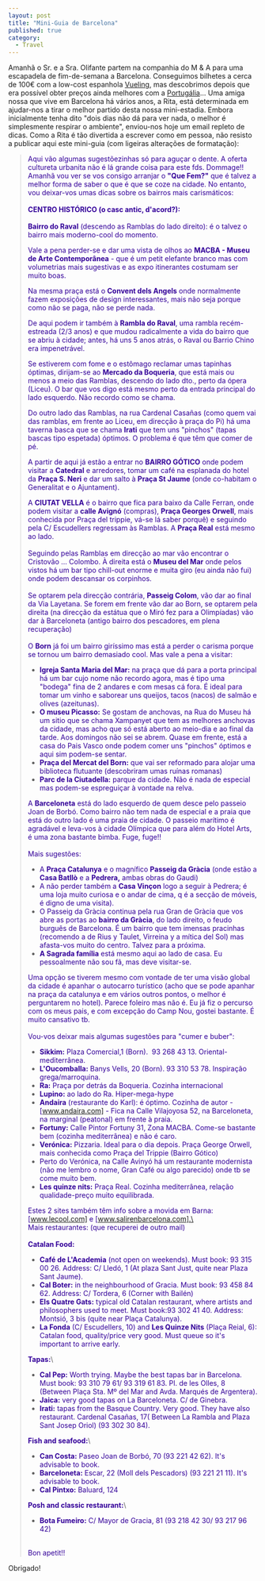 ```yaml
---
layout: post
title: "Mini-Guia de Barcelona"
published: true
category:
  - Travel
---
```


Amanhã o Sr. e a Sra. Olifante partem na companhia do M & A para uma
escapadela de fim-de-semana a Barcelona. Conseguimos bilhetes a cerca de
100€ com a low-cost espanhola [Vueling], mas descobrimos depois que era
possível obter preços ainda melhores com a [Portugália]... Uma amiga
nossa que vive em Barcelona há vários anos, a Rita, está determinada em
ajudar-nos a tirar o melhor partido desta nossa mini-estadia. Embora
inicialmente tenha dito "dois dias não dá para ver nada, o melhor é
simplesmente respirar o ambiente", enviou-nos hoje um email repleto de
dicas. Como a Rita é tão divertida a escrever como em pessoa, não
resisto a publicar aqui este mini-guia (com ligeiras alterações de
formatação):

> <span style="color: #330099;">Aqui vão algumas sugestõezinhas só para
> aguçar o dente. A oferta cultureta urbanita não é lá grande coisa para
> este fds. Dommage!! Amanhã vou ver se vos consigo arranjar o **"Que
> Fem?"** que é talvez a melhor forma de saber o que é que se coze na
> cidade. No entanto, vou deixar-vos umas dicas sobre os bairros mais
> carismáticos:\
> \
> **CENTRO HISTÓRICO (o casc antic, d'acord?):**\
> \
> **Bairro do Raval** (descendo as Ramblas do lado direito): é o talvez
> o bairro mais moderno-cool do momento. </span>
>
> <span style="color: #330099;">Vale a pena perder-se e dar uma vista de
> olhos ao **MACBA - Museu de Arte Contemporânea** - que é um petit
> elefante branco mas com volumetrias mais sugestivas e as expo
> itinerantes costumam ser muito boas. </span>
>
> <span style="color: #330099;">Na mesma praça está o **Convent dels
> Angels** onde normalmente fazem exposições de design interessantes,
> mais não seja porque como não se paga, não se perde nada.</span>
>
> <span style="color: #330099;">De aqui podem ir também à **Rambla do
> Raval**, uma rambla recém-estreada (2/3 anos) e que mudou radicalmente
> a vida do bairro que se abriu à cidade; antes, há uns 5 anos atrás, o
> Raval ou Barrio Chino era impenetrável.</span>
>
> <span style="color: #330099;">Se estiverem com fome e o estômago
> reclamar umas tapinhas óptimas, dirijam-se ao **Mercado da Boqueria**,
> que está mais ou menos a meio das Ramblas, descendo do lado dto.,
> perto da ópera (Liceu). O bar que vos digo está mesmo perto da entrada
> principal do lado esquerdo. Não recordo como se chama.</span>
>
> <span style="color: #330099;">Do outro lado das Ramblas, na rua
> Cardenal Casañas (como quem vai das ramblas, em frente ao Liceu, em
> direcção à praça do Pi) há uma taverna basca que se chama **Irati**
> que tem uns "pinchos" (tapas bascas tipo espetada) óptimos. O problema
> é que têm que comer de pé.</span>
>
> <span style="color: #330099;">A partir de aqui já estão a entrar no
> **BAIRRO GÓTICO** onde podem visitar a **Catedral** e arredores, tomar
> um café na esplanada do hotel da **Praça S. Neri** e dar um salto à
> **Praça St Jaume** (onde co-habitam o Generalitat e o
> Ajuntament).</span>
>
> <span style="color: #330099;">A **CIUTAT VELLA** é o bairro que fica
> para baixo da Calle Ferran, onde podem visitar a **calle Avignó**
> (compras), **Praça Georges Orwell**, mais conhecida por Praça del
> trippie, vá-se lá saber porquê) e seguindo pela C/ Escudellers
> regressam às Ramblas. A **Praça Real** está mesmo ao lado.\
> \
> Seguindo pelas Ramblas em direcção ao mar vão encontrar o Cristovão
> ... Colombo. À direita está o **Museu del Mar** onde pelos vistos há
> um bar tipo chill-out enorme e muita giro (eu ainda não fui) onde
> podem descansar os corpinhos.\
> \
> Se optarem pela direcção contrária, **Passeig Colom**, vão dar ao
> final da Via Layetana. Se forem em frente vão dar ao Born, se optarem
> pela direita (na direcção da estátua que o Miró fez para a Olimpíadas)
> vão dar à Barceloneta (antigo bairro dos pescadores, em plena
> recuperação)\
> \
> O **Born** já foi um bairro giríssimo mas está a perder o carisma
> porque se tornou um bairro demasiado cool. Mas vale a pena a
> visitar:</span>
>
> -   <span style="color: #330099;">**Igreja Santa Maria del Mar:** na
>     praça que dá para a porta principal há um bar cujo nome não
>     recordo agora, mas é tipo uma "bodega" fina de 2 andares e com
>     mesas cá fora. É ideal para tomar um vinho e saborear uns queijos,
>     tacos (nacos) de salmão e olives (azeitunas). </span>
> -   <span style="color: #330099;">**O museu Picasso:** Se gostam de
>     anchovas, na Rua do Museu há um sitio que se chama Xampanyet que
>     tem as melhores anchovas da cidade, mas acho que só está aberto ao
>     meio-dia e ao final da tarde. Aos domingos não sei se abrem. Quase
>     em frente, está a casa do Pais Vasco onde podem comer uns
>     "pinchos" óptimos e aqui sim podem-se sentar.</span>
> -   <span style="color: #330099;">**Praça del Mercat del Born:** que
>     vai ser reformado para alojar uma biblioteca flutuante
>     (descobriram umas ruínas romanas)</span>
> -   <span style="color: #330099;">**Parc de la Ciutadella:** parque
>     da cidade. Não é nada de especial mas podem-se espreguiçar à
>     vontade na relva.</span>
>
> <span style="color: #330099;">A **Barceloneta** está do lado esquerdo
> de quem desce pelo passeio Joan de Borbó. Como bairro não tem nada de
> especial e a praia que está do outro lado é uma praia de cidade. O
> passeio marítimo é agradável e leva-vos à cidade Olímpica que para
> além do Hotel Arts, é uma zona bastante bimba. Fuge, fuge!!\
> \
> Mais sugestões:</span>
>
> -   <span style="color: #330099;">A **Praça Catalunya** e o magnífico
>     **Passeig da Gràcia** (onde estão a **Casa Batllò** e a
>     **Pedrera,** ambas obras do Gaudi)</span>
> -   <span style="color: #330099;">A não perder também a **Casa
>     Vinçon** logo a seguir à Pedrera; é uma loja muito curiosa e o
>     andar de cima, q é a secção de móveis, é digno de
>     uma visita).</span>
> -   <span style="color: #330099;">O Passeig da Gràcia continua pela
>     rua Gran de Gràcia que vos abre as portas ao **bairro da Gràcia**,
>     do lado direito, o feudo burguês de Barcelona. É um bairro que tem
>     imensas pracinhas (recomendo a de Rius y Taulet, Virreina y a
>     mítica del Sol) mas afasta-vos muito do centro. Talvez para
>     a próxima.</span>
> -   <span style="color: #330099;">**A Sagrada família** está mesmo
>     aqui ao lado de casa. Eu pessoalmente não sou fã, mas
>     deve visitar-se.</span>
>
> <span style="color: #330099;">Uma opção se tiverem mesmo com vontade
> de ter uma visão global da cidade é apanhar o autocarro turístico
> (acho que se pode apanhar na praça da catalunya e em vários outros
> pontos, o melhor é perguntarem no hotel). Parece foleiro mas não é. Eu
> já fiz o percurso com os meus pais, e com excepção do Camp Nou, gostei
> bastante. É muito cansativo tb.\
> \
> Vou-vos deixar mais algumas sugestões para "cumer e buber":</span>
>
> -   <span style="color: #330099;">**Sikkim:** Plaza Comercial,1
>     (Born).  93 268 43 13. Oriental-mediterrânea.</span>
> -   <span style="color: #330099;">**L'Oucomballa:** Banys Vells,
>     20 (Born). 93 310 53 78. Inspiração grega/marroquina.</span>
> -   <span style="color: #330099;">**Ra:** Praça por detrás
>     da Boqueria. Cozinha internacional</span>
> -   <span style="color: #330099;">**Lupino:** ao lado do Ra.
>     Hiper-mega-hype</span>
> -   <span style="color: #330099;">**Andaira** (restaurante do Karl):
>     é óptimo. Cozinha de autor - [www.andaira.com] - Fica na Calle
>     Vilajoyosa 52, na Barceloneta, na marginal (peatonal) em frente
>     à praia. </span>
> -   <span style="color: #330099;">**Fortuny:** Calle Pintor Fortuny
>     31, Zona MACBA. Come-se bastante bem (cozinha mediterrânea) e não
>     é caro. </span>
> -   <span style="color: #330099;">**Verónica:** Pizzaria. Ideal para o
>     dia depois. Praça George Orwell, mais conhecida como Praça del
>     Trippie (Bairro Gótico)</span>
> -   <span style="color: #330099;">Perto do Verónica, na Calle Avinyó
>     há um restaurante modernista (não me lembro o nome, Gran Café ou
>     algo parecido) onde tb se come muito bem.</span>
> -   <span style="color: #330099;">**Les quinze nits:** Praça Real.
>     Cozinha mediterrânea, relação qualidade-preço
>     muito equilibrada.</span>
>
> <span style="color: #330099;">Estes 2 sites também têm info sobre a
> movida em Barna: [www.lecool.com] e [www.salirenbarcelona.com].\
> \
> Mais restaurantes: (que recuperei de outro mail)\
> \
> **Catalan Food:**</span>
>
> -   <span style="color: #330099;">**Café de L'Academia** (not open
>     on weekends). Must book: 93 315 00 26. Address: C/ Lledó, 1 (At
>     plaza Sant Just, quite near Plaza Sant Jaume).</span>
> -   <span style="color: #330099;">**Cal Boter:** in the neighbourhood
>     of Gracia. Must book: 93 458 84 62. Address: C/ Tordera, 6 (Corner
>     with Bailén)</span>
> -   <span style="color: #330099;">**Els Quatre Gats:** typical old
>     Catalan restaurant, where artists and philosophers used to meet.
>     Must book:93 302 41 40. Address: Montsió, 3 bis (quite near
>     Plaça Catalunya). </span>
> -   <span style="color: #330099;">**La Fonda** (C/ Escudellers, 10)
>     and **Les Quinze Nits** (Plaça Reial, 6): Catalan food,
>     quality/price very good. Must queue so it's important to
>     arrive early.</span> 
>
> **<span style="color: #330099;">Tapas:</span>**\
>
> -   <span style="color: #330099;">**Cal Pep:** Worth trying. Maybe the
>     best tapas bar in Barcelona. Must book: 93 310 79 61/ 93 319
>     61 83. Pl. de les Olles, 8 (Between Plaça Sta. Mº del Mar
>     and Avda. Marqués de Argentera).</span>
> -   <span style="color: #330099;">**Jaica:** very good tapas on
>     La Barceloneta. C/ de Ginebra.</span>
> -   <span style="color: #330099;">**Irati:** tapas from the
>     Basque Country. Very good. They have also restaurant. Cardenal
>     Casañas, 17( Between La Rambla and Plaza Sant Josep Oriol) (93 302
>     30 84).</span>
>
> **<span style="color: #330099;">Fish and seafood:</span>**\
>
> -   <span style="color: #330099;">**Can Costa:** Paseo Joan de Borbó,
>     70 (93 221 42 62). It's advisable to book.</span>
> -   <span style="color: #330099;">**Barceloneta:** Escar, 22 (Moll
>     dels Pescadors) (93 221 21 11). It's advisable to book. </span>
> -   <span style="color: #330099;">**Cal Pintxo:** Baluard, 124</span>
>
> **<span style="color: #330099;">Posh and classic restaurant:</span>**\
>
> -   <span style="color: #330099;">**Bota Fumeiro:** C/ Mayor de
>     Gracia, 81 (93 218 42 30/ 93 217 96 42)</span>
>
> <span style="color: #330099;">\
> Bon apetit!!</span>

Obrigado!

  [Vueling]: http://www.vueling.com/EN/index.php?mode=
  [Portugália]: http://www.flypga.com/
  [www.andaira.com]: http://www.andaira.com
  [www.lecool.com]: http://www.lecool.com
  [www.salirenbarcelona.com]: http://www.salirenbarcelona.com/
